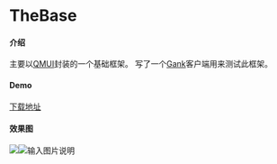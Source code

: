 # TheBase

#### 介绍
主要以[QMUI](https://github.com/Tencent/QMUI_Android)封装的一个基础框架。
写了一个[Gank](http://gank.io/)客户端用来测试此框架。

#### Demo
[下载地址](https://gitee.com/theoneee/TheBase/raw/master/app/release/app-release.apk)

#### 效果图

![](https://gitee.com/theoneee/TheBase/blob/master/image/S90312-151521.png)![输入图片说明](https://gitee.com/theoneee/TheBase/blob/master/image/S90312-151521.png "在这里输入图片标题")